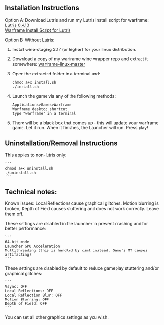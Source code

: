 ## Installation Instructions


Option A: Download Lutris and run my Lutris install script for warframe:  
[Lutris 0.4.13](https://lutris.net/downloads/)  
[Warframe Install Script for Lutris](https://lutris.net/games/warframe/)  

Option B: Without Lutris:  
1. Install wine-staging 2.17 (or higher) for your linux distribution.  

2. Download a copy of my warframe wine wrapper repo and extract it somewhere: [warframe-linux-master](https://github.com/GloriousEggroll/warframe-linux/archive/master.zip)  

3. Open the extracted folder in a terminal and:  

    ```  
    chmod a+x install.sh  
    ./install.sh  
    ```  
4. Launch the game via any of the following methods:  

    ```  
    Applications>Games>Warframe  
    Warframe desktop shortcut  
    type "warframe" in a terminal  
    ```  
5. There will be a black box that comes up - this will update your warframe game. Let it run. When it finishes, the Launcher will run. Press play!  

## Uninstallation/Removal Instructions
This applies to non-lutris only: 

    ```  
    chmod a+x uninstall.sh  
    ./uninstall.sh  
    ```  

## Technical notes:  
Known issues:
Local Reflections cause graphical glitches. Motion blurring is broken, Depth of Field causes stuttering and does not work correctly. Leave them off.  

These settings are disabled in the launcher to prevent crashing and for better performance:  

    ```  
    64-bit mode  
    Launcher GPU Acceleration  
    Multithreading (this is handled by csmt instead. Game's MT causes artifacting)  
    ```  
These settings are disabled by default to reduce gameplay stuttering and/or graphical glitches:  

    ```  
    Vsync: OFF  
    Local Reflections: OFF  
    Local Reflection Blur: OFF  
    Motion Blurring: OFF  
    Depth of Field: OFF  
    ```  

You can set all other graphics settings as you wish.  
